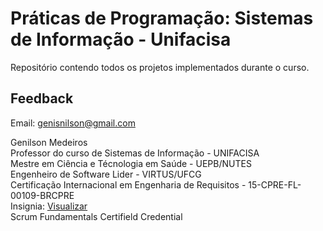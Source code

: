 # Práticas de Programação: Sistemas de Informação - Unifacisa

Repositório contendo todos os projetos implementados durante o curso.

## Feedback
Email: genisnilson@gmail.com

Genilson Medeiros <br>
Professor do curso de Sistemas de Informação - UNIFACISA <br>
Mestre em Ciência e Técnologia em Saúde - UEPB/NUTES <br>
Engenheiro de Software Lider - VIRTUS/UFCG <br>
Certificação Internacional em Engenharia de Requisitos - 15-CPRE-FL-00109-BRCPRE  <br>
Insignia: <a href="http://www.ireb.org/en/service/cpre-registry-list/351/" target="_blank">Visualizar</a> <br>
Scrum Fundamentals Certifield Credential
